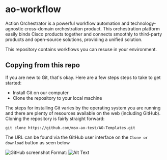 # ao-workflow

Action Orchestrator is a powerful workflow automation and technology-agnostic cross-domain orchestration product. This orchestration platform easily binds Cisco products together and connects smoothly to third-party products and open-source solutions, providing a unified solution.

This repository contains workflows you can resuse in your environment.

## Copying from this repo

If you are new to Git, that's okay. Here are a few steps steps to take to get started:

* Install Git on our computer
* Clone the repository to your local machine

The steps for installing Git varies by the operating system you are running and there are plenty of resources available on the web (including GitHub). Cloning the repository is fairly straight forward:

```git clone https://github.com/msx-ao-test/AO-Templates.git```

The URL can be found via the GitHub user interface on the `Clone or download` button as seen below

![GitHub screenshot](git-clone-url.jpg)
Format: ![Alt Text](url)
